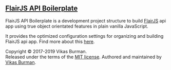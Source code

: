[FlairJS API Boilerplate](https://flairjs.com/#/templates/api)
---

FlairJS API Boilerplate is a development project structure to build [FlairJS](https://flairjs.com) api app using true object orientated features in plain vanilla JavaScript.

It provides the optimized configuration settings for organizing and building FlairJS api app. Find more about this [here](https://flairjs.com/#/templates/api).


Copyright &copy; 2017-2019 Vikas Burman.<br/>
Released under the terms of the [MIT license](https://github.com/vikasburman/flairjs-template-api/blob/master/LICENSE). Authored and maintained by [Vikas Burman](https://www.linkedin.com/in/vikasburman/). 